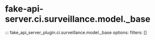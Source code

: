 # fake-api-server.ci.surveillance.model._base

::: fake_api_server_plugin.ci.surveillance.model._base
    options:
      filters: []
